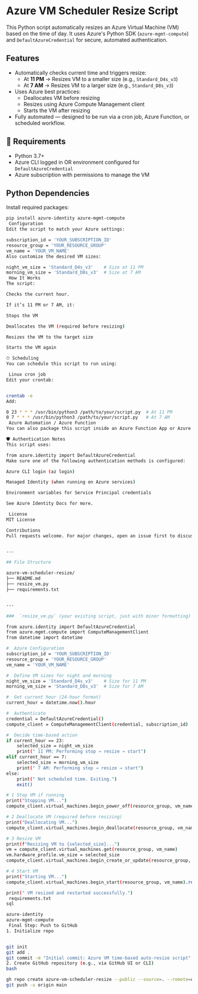 #  Azure VM Scheduler Resize Script

This Python script automatically resizes an Azure Virtual Machine (VM) based on the time of day. It uses Azure's Python SDK (`azure-mgmt-compute`) and `DefaultAzureCredential` for secure, automated authentication.

##  Features

- Automatically checks current time and triggers resize:
  - At **11 PM** → Resizes VM to a smaller size (e.g., `Standard_D4s_v3`)
  - At **7 AM** → Resizes VM to a larger size (e.g., `Standard_D8s_v3`)
- Uses Azure best practices:
  - Deallocates VM before resizing
  - Resizes using Azure Compute Management client
  - Starts the VM after resizing
- Fully automated — designed to be run via a cron job, Azure Function, or scheduled workflow.

## 🔧 Requirements

- Python 3.7+
- Azure CLI logged in OR environment configured for `DefaultAzureCredential`
- Azure subscription with permissions to manage the VM

## Python Dependencies

Install required packages:

```bash
pip install azure-identity azure-mgmt-compute
 Configuration
Edit the script to match your Azure settings:

subscription_id = 'YOUR_SUBSCRIPTION_ID'
resource_group = 'YOUR_RESOURCE_GROUP'
vm_name = 'YOUR_VM_NAME'
Also customize the desired VM sizes:

night_vm_size = 'Standard_D4s_v3'    # Size at 11 PM
morning_vm_size = 'Standard_D8s_v3'  # Size at 7 AM
 How It Works
The script:

Checks the current hour.

If it’s 11 PM or 7 AM, it:

Stops the VM

Deallocates the VM (required before resizing)

Resizes the VM to the target size

Starts the VM again

⏱ Scheduling
You can schedule this script to run using:

 Linux cron job
Edit your crontab:


crontab -e
Add:

0 23 * * * /usr/bin/python3 /path/to/your/script.py  # At 11 PM
0 7 * * * /usr/bin/python3 /path/to/your/script.py   # At 7 AM
 Azure Automation / Azure Function
You can also package this script inside an Azure Function App or Azure Automation Runbook for a serverless solution.

🛡 Authentication Notes
This script uses:

from azure.identity import DefaultAzureCredential
Make sure one of the following authentication methods is configured:

Azure CLI login (az login)

Managed Identity (when running on Azure services)

Environment variables for Service Principal credentials

See Azure Identity Docs for more.

 License
MIT License

Contributions
Pull requests welcome. For major changes, open an issue first to discuss what you would like to change.


---

## File Structure

azure-vm-scheduler-resize/
├── README.md
├── resize_vm.py
├── requirements.txt


---

###  `resize_vm.py` (your existing script, just with minor formatting)

from azure.identity import DefaultAzureCredential
from azure.mgmt.compute import ComputeManagementClient
from datetime import datetime

#  Azure Configuration
subscription_id = 'YOUR_SUBSCRIPTION_ID'
resource_group = 'YOUR_RESOURCE_GROUP'
vm_name = 'YOUR_VM_NAME'

#  Define VM sizes for night and morning
night_vm_size = 'Standard_D4s_v3'    # Size for 11 PM
morning_vm_size = 'Standard_D8s_v3'  # Size for 7 AM

#  Get current hour (24-hour format)
current_hour = datetime.now().hour

#  Authenticate
credential = DefaultAzureCredential()
compute_client = ComputeManagementClient(credential, subscription_id)

#  Decide time-based action
if current_hour == 23:
    selected_size = night_vm_size
    print(" 11 PM: Performing stop → resize → start")
elif current_hour == 7:
    selected_size = morning_vm_size
    print(" 7 AM: Performing stop → resize → start")
else:
    print(" Not scheduled time. Exiting.")
    exit()

# 1️ Stop VM if running
print("Stopping VM...")
compute_client.virtual_machines.begin_power_off(resource_group, vm_name).result()

# 2️ Deallocate VM (required before resizing)
print("Deallocating VM...")
compute_client.virtual_machines.begin_deallocate(resource_group, vm_name).result()

# 3️ Resize VM
print(f"Resizing VM to {selected_size}...")
vm = compute_client.virtual_machines.get(resource_group, vm_name)
vm.hardware_profile.vm_size = selected_size
compute_client.virtual_machines.begin_create_or_update(resource_group, vm_name, vm).result()

# 4 Start VM
print("Starting VM...")
compute_client.virtual_machines.begin_start(resource_group, vm_name).result()

print(" VM resized and restarted successfully.")
 requirements.txt
sql

azure-identity
azure-mgmt-compute
 Final Step: Push to GitHub
1. Initialize repo


git init
git add .
git commit -m "Initial commit: Azure VM time-based auto-resize script"
2. Create GitHub repository (e.g., via GitHub UI or CLI)
bash

gh repo create azure-vm-scheduler-resize --public --source=. --remote=origin
git push -u origin main
